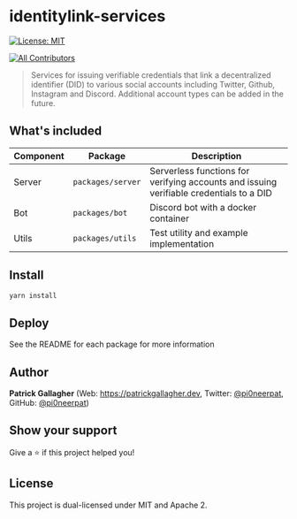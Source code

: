 <h1 align="left">identitylink-services</h1>
<p>
  <a href="#" target="_blank">
    <img alt="License: MIT" src="https://img.shields.io/badge/License-MIT-yellow.svg" />
  </a>
</p>

<!-- ALL-CONTRIBUTORS-BADGE:START - Do not remove or modify this section -->

[![All Contributors](https://img.shields.io/badge/all_contributors-1-orange.svg?style=flat-square)](#contributors-)

<!-- ALL-CONTRIBUTORS-BADGE:END -->

> Services for issuing verifiable credentials that link a decentralized identifier (DID) to various social accounts including Twitter, Github, Instagram and Discord. Additional account types can be added in the future.

## What's included

| Component    | Package  | Description |
| ----------- | ----------- | --------- |
| Server | `packages/server` | Serverless functions for verifying accounts and issuing verifiable credentials to a DID |
| Bot | `packages/bot` | Discord bot with a docker container |
| Utils | `packages/utils` | Test utility and example implementation |

## Install

```bash
yarn install
```

## Deploy

See the README for each package for more information

## Author

**Patrick Gallagher** (Web: https://patrickgallagher.dev, Twitter: [@pi0neerpat](https://twitter.com/pi0neerpat), GitHub: [@pi0neerpat](https://github.com/pi0neerpat))

## Show your support

Give a ⭐️ if this project helped you!

## License

This project is dual-licensed under MIT and Apache 2.
